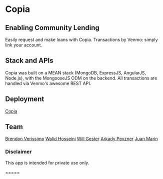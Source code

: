 # Copia

## Enabling Community Lending

Easily request and make loans with Copia. Transactions by Venmo: simply link your account.

## Stack and APIs

Copia was built on a MEAN stack (MongoDB, ExpressJS, AngularJS, Node.js), with the MongooseJS ODM on the backend. All transactions are handled via Venmo's awesome REST API. 

## Deployment

[Copia](https://copia-master.herokuapp.com)

## Team

[Brendon Verissimo](https://github.com/brendonv)
[Walid Hosseini](https://github.com/caasjj)
[Will Gester](https://github.com/wgester)
[Arkady Pevzner](https://github.com/arkadyp)
[Juan Marin](https://github.com/juanmarinbear)

### Disclaimer

This app is intended for private use only. 




=====

